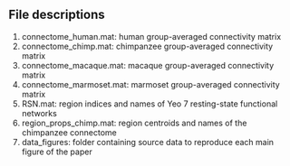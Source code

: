 ## File descriptions

1. connectome_human.mat: human group-averaged connectivity matrix
2. connectome_chimp.mat: chimpanzee group-averaged connectivity matrix
3. connectome_macaque.mat: macaque group-averaged connectivity matrix
4. connectome_marmoset.mat: marmoset group-averaged connectivity matrix
5. RSN.mat: region indices and names of Yeo 7 resting-state functional networks 
6. region_props_chimp.mat: region centroids and names of the chimpanzee connectome
7. data_figures: folder containing source data to reproduce each main figure of the paper
